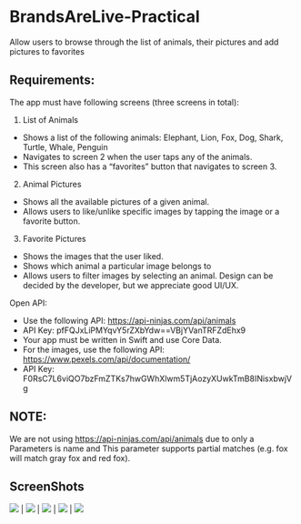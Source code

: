 # BrandsAreLive-Practical
Allow users to browse through the list of animals, their pictures and add pictures to favorites
## Requirements:
The app must have following screens (three screens in total):
1. List of Animals
- Shows a list of the following animals: Elephant, Lion, Fox, Dog, Shark, Turtle, Whale, Penguin
- Navigates to screen 2 when the user taps any of the animals.
- This screen also has a “favorites” button that navigates to screen 3.
2. Animal Pictures
- Shows all the available pictures of a given animal.
- Allows users to like/unlike specific images by tapping the image or a favorite button.
3. Favorite Pictures
- Shows the images that the user liked.
- Shows which animal a particular image belongs to
- Allows users to filter images by selecting an animal.
Design can be decided by the developer, but we appreciate good UI/UX.

Open API:
- Use the following API: https://api-ninjas.com/api/animals
- API Key: pfFQJxLiPMYqvY5rZXbYdw==VBjYVanTRFZdEhx9
- Your app must be written in Swift and use Core Data.
- For the images, use the following API: https://www.pexels.com/api/documentation/
- API Key: F0RsC7L6viQO7bzFmZTKs7hwGWhXlwm5TjAozyXUwkTmB8INisxbwjVg

## NOTE:
We are not using https://api-ninjas.com/api/animals due to only a Parameters is name and This parameter supports partial matches (e.g. fox will match gray fox and red fox).

## ScreenShots
![](Images/1.png) | ![](Images/2.png) | ![](Images/3.png) | ![](Images/4.png) | ![](Images/5.png)
